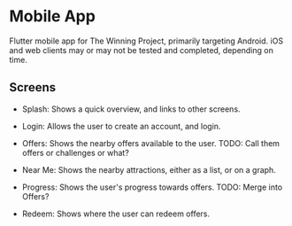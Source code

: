 # Mobile App

Flutter mobile app for The Winning Project, primarily targeting Android.  iOS and web clients may or may not be tested and completed, depending on time.

## Screens

- Splash: Shows a quick overview, and links to other screens.

- Login: Allows the user to create an account, and login.

- Offers: Shows the nearby offers available to the user.  TODO: Call them offers or challenges or what?

- Near Me: Shows the nearby attractions, either as a list, or on a graph.

- Progress: Shows the user's progress towards offers.  TODO: Merge into Offers?

- Redeem: Shows where the user can redeem offers.
